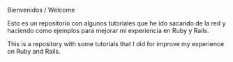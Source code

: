 Bienvenidos / Welcome

Esto es un repositorio con algunos tutoriales que he ido sacando de la red y haciendo como ejemplos para mejorar mi experiencia en Ruby y Rails.

This is a repository with some tutorials that I did for improve my experience on Ruby and Rails.